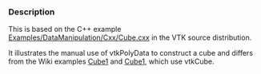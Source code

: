 ### Description

This is based on the C++ example [Examples/DataManipulation/Cxx/Cube.cxx](http://vtk.org/gitweb?p=VTK.git;a=blob;f=Examples/DataManipulation/Cxx/Cube.cxx) in the VTK source distribution.

It illustrates the manual use of vtkPolyData to construct a cube and differs from the Wiki examples [Cube1](/Cxx/GeometricObjects/Cube1) and [Cube1](/Python/GeometricObjects/Cube1), which use vtkCube.
